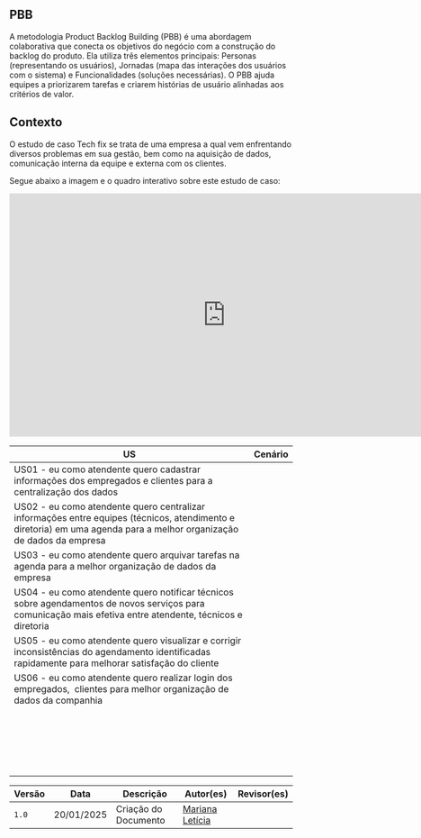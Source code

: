 ## PBB
A metodologia Product Backlog Building (PBB) é uma abordagem colaborativa que conecta os objetivos do negócio com a construção do backlog do produto. Ela utiliza três elementos principais: Personas (representando os usuários), Jornadas (mapa das interações dos usuários com o sistema) e Funcionalidades (soluções necessárias). O PBB ajuda equipes a priorizarem tarefas e criarem histórias de usuário alinhadas aos critérios de valor. 

## Contexto
O estudo de caso Tech fix se trata de uma empresa a qual vem enfrentando diversos problemas em sua gestão, bem como na aquisição de dados, comunicação interna da equipe e externa com os clientes.

Segue abaixo a imagem e o quadro interativo sobre este estudo de caso:

<iframe width="768" height="432" src="https://miro.com/app/live-embed/uXjVLwWycj4=/?moveToViewport=-20458,-8650,53084,18273&embedId=842056180046" frameborder="0" scrolling="no" allow="fullscreen; clipboard-read; clipboard-write" allowfullscreen></iframe>


|  US  |  Cenário   |
| -- | -- |
|  US01 - eu como atendente quero cadastrar informações dos empregados e clientes para a centralização dos dados |   |
|US02 - eu como atendente quero  centralizar informações entre equipes (técnicos, atendimento e diretoria) em uma agenda para a melhor organização de dados da empresa | |
|US03 - eu como atendente quero  arquivar tarefas na agenda para a melhor organização de dados da empresa | |
|US04 - eu como atendente quero  notificar técnicos sobre agendamentos de novos serviços para comunicação mais efetiva entre atendente, técnicos e diretoria | |
| US05 - eu como atendente quero  visualizar e corrigir inconsistências do agendamento identificadas rapidamente para melhorar satisfação do cliente| |
|US06 - eu como atendente quero  realizar login dos empregados,  clientes para melhor organização de dados da companhia | |
| | |
| | |
| | |
| | |
| | |
| | |
| | |
| | |
| | |
| | |
| | |
| | |
| | |
| | |
| | |
| | |
| | |
| | |
| | |
| | |






| Versão | Data | Descrição | Autor(es) | Revisor(es) |
| ---| ---| ---| ---| --- |
| `1.0` | 20/01/2025 | Criação do Documento | [Mariana Letícia](https://github.com/Marianannn)| |